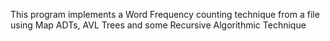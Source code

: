 This program implements a Word Frequency counting technique from a file
using Map ADTs, AVL Trees and some Recursive Algorithmic Technique